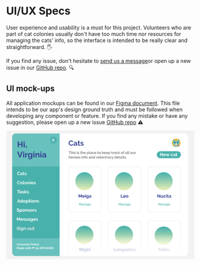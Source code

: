 # UI/UX Specs

User experience and usability is a must for this project. Volunteers who are
part of cat colonies usually don't have too much time nor resources for
managing the cats' info, so the interface is intended to be really clear and
straightforward. 🖐️

If you find any issue, don't hesitate to
[send us a message](mailto:hola@infusionvlc.com)or open up a new issue in our
[GitHub repo](https://github.com/infusionvlc/ConexionFelina). :mag:

## UI mock-ups

All application mockups can be found in our
[Figma document](https://www.figma.com/file/PuezufmBksh475JS5nvBsSkx/ConexionFelina?node-id=0%3A1).
This file intends to be our app's design ground truth and must be followed when
developing any component or feature. If you find any mistake or have any
suggestion, please open up a new issue
[GitHub repo](https://github.com/infusionvlc/ConexionFelina) :warning:

![Sample UI mock-up](assets/ui_sample.png)